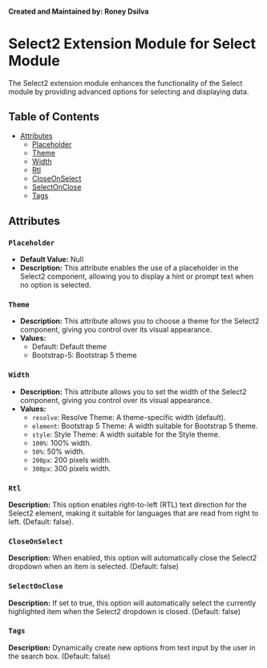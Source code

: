 #### Created and Maintained by: Roney Dsilva

# Select2 Extension Module for Select Module

The Select2 extension module enhances the functionality of the Select module by providing advanced options for selecting and displaying data.

## Table of Contents
- [Attributes](#attributes)
  - [Placeholder](#Placeholder)
  - [Theme](#Theme)
  - [Width](#Width)
  - [Rtl](#Rtl)
  - [CloseOnSelect](#CloseOnSelect)
  - [SelectOnClose](#SelectOnClose)
  - [Tags](#Tags)
## Attributes

### `Placeholder`
- **Default Value:** Null
- **Description:** This attribute enables the use of a placeholder in the Select2 component, allowing you to display a hint or prompt text when no option is selected.

### `Theme`
- **Description:** This attribute allows you to choose a theme for the Select2 component, giving you control over its visual appearance.
- **Values:**
  - Default: Default theme
  - Bootstrap-5: Bootstrap 5 theme

### `Width`
- **Description:** This attribute allows you to set the width of the Select2 component, giving you control over its visual appearance.
- **Values:**
  - `resolve`: Resolve Theme: A theme-specific width (default).
  - `element`: Bootstrap 5 Theme: A width suitable for Bootstrap 5 theme.
  - `style`: Style Theme: A width suitable for the Style theme.
  - `100%`: 100% width.
  - `50%`: 50% width.
  - `200px`: 200 pixels width.
  - `300px`: 300 pixels width.

### `Rtl`
**Description:** This option enables right-to-left (RTL) text direction for the Select2 element, making it suitable for languages that are read from right to left. (Default: false).

### `CloseOnSelect`
**Description:** When enabled, this option will automatically close the Select2 dropdown when an item is selected. (Default: false)

### `SelectOnClose`
**Description:** If set to true, this option will automatically select the currently highlighted item when the Select2 dropdown is closed. (Default: false)

### `Tags`
**Description:** Dynamically create new options from text input by the user in the search box. (Default: false)
